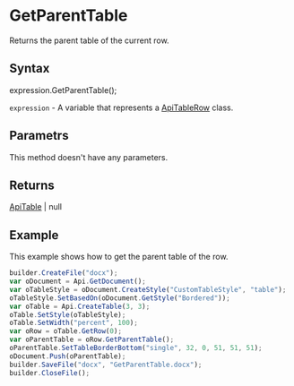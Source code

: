 # GetParentTable

Returns the parent table of the current row.

## Syntax

expression.GetParentTable();

`expression` - A variable that represents a [ApiTableRow](../ApiTableRow.md) class.

## Parametrs

This method doesn't have any parameters.

## Returns

[ApiTable](../ApiTable.md) &#124; null

## Example

This example shows how to get the parent table of the row.

```javascript
builder.CreateFile("docx");
var oDocument = Api.GetDocument();
var oTableStyle = oDocument.CreateStyle("CustomTableStyle", "table");
oTableStyle.SetBasedOn(oDocument.GetStyle("Bordered"));
var oTable = Api.CreateTable(3, 3);
oTable.SetStyle(oTableStyle);
oTable.SetWidth("percent", 100);
var oRow = oTable.GetRow(0);
var oParentTable = oRow.GetParentTable();
oParentTable.SetTableBorderBottom("single", 32, 0, 51, 51, 51);
oDocument.Push(oParentTable);
builder.SaveFile("docx", "GetParentTable.docx");
builder.CloseFile();
```